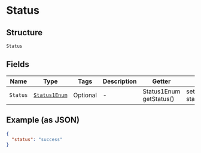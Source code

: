 
# Status

## Structure

`Status`

## Fields

| Name | Type | Tags | Description | Getter | Setter |
|  --- | --- | --- | --- | --- | --- |
| `Status` | [`Status1Enum`](../../doc/models/status-1-enum.md) | Optional | - | Status1Enum getStatus() | setStatus(Status1Enum status) |

## Example (as JSON)

```json
{
  "status": "success"
}
```

